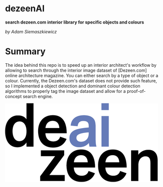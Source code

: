 # dezeenAI
**search dezeen.com interior library for specific objects and colours**

*by Adam Siemaszkiewicz*


# Summary

The idea behind this repo is to speed up an interior architect's workflow by allowing to search through the interior image dataset of [Dezeen.com] online architecture magazine. You can either search by a type of object or a colour. Currently, the Dezeen.com's dataset does not provide such feature, so I implemented a object detection and dominant colour detection algorithms to properly tag the image dataset and allow for a proof-of-concept search engine.

![dezeenAI](https://github.com/adamsiemaszkiewicz/dezeenAI/blob/main/dezeenai.png)
